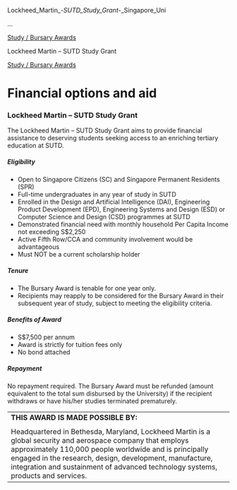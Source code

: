 Lockheed_Martin_-_SUTD_Study_Grant_-_Singapore_Uni



…

 [Study / Bursary Awards](/admissions/undergraduate/financing-options-and-aid/financial-aid/study-bursary-awards) 

Lockheed Martin – SUTD Study Grant

[Study / Bursary Awards](https://www.sutd.edu.sg/admissions/undergraduate/financing-options-and-aid/financial-aid/study-bursary-awards)

Financial options and aid
=========================

### Lockheed Martin – SUTD Study Grant



The Lockheed Martin – SUTD Study Grant aims to provide financial assistance to deserving students seeking access to an enriching tertiary education at SUTD.



##### **Eligibility**



* Open to Singapore Citizens (SC) and Singapore Permanent Residents (SPR)
* Full-time undergraduates in any year of study in SUTD
* Enrolled in the Design and Artificial Intelligence (DAI), Engineering Product Development (EPD), Engineering Systems and Design (ESD) or Computer Science and Design (CSD) programmes at SUTD
* Demonstrated financial need with monthly household Per Capita Income not exceeding S$2,250
* Active Fifth Row/CCA and community involvement would be advantageous
* Must NOT be a current scholarship holder


##### **Tenure**



* The Bursary Award is tenable for one year only.
* Recipients may reapply to be considered for the Bursary Award in their subsequent year of study, subject to meeting the eligibility criteria.


##### **Benefits of Award**



* S$7,500 per annum
* Award is strictly for tuition fees only
* No bond attached


##### **Repayment**



No repayment required. The Bursary Award must be refunded (amount equivalent to the total sum disbursed by the University) if the recipient withdraws or have his/her studies terminated prematurely.



|  |
| --- |
| **THIS AWARD IS MADE POSSIBLE BY:** |
|  |
| Headquartered in Bethesda, Maryland, Lockheed Martin is a global security and aerospace company that employs approximately 110,000 people worldwide and is principally engaged in the research, design, development, manufacture, integration and sustainment of advanced technology systems, products and services. |

